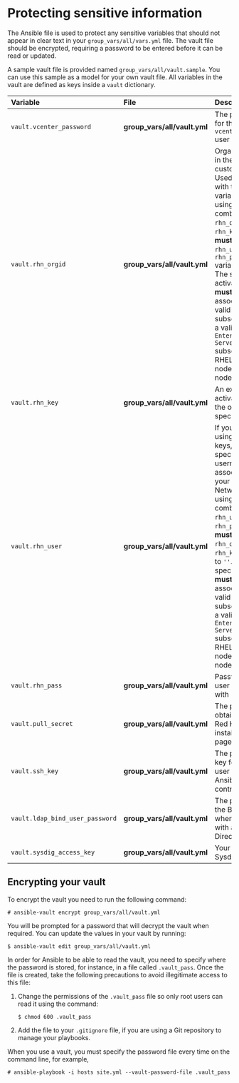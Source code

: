 # Protecting sensitive information

The Ansible file is used to protect any sensitive variables that should not appear in clear text in your
`group_vars/all/vars.yml` file. The vault file should be encrypted, requiring a password to be entered 
before it can be read or updated.

A sample vault file is provided named `group_vars/all/vault.sample`. You can use this sample as a model for your own vault file. All variables in the vault are defined as keys inside a `vault` dictionary.





|Variable|File|Description|
|:-------|:---|:----------|
|`vault.vcenter_password`|**group_vars/all/vault.yml**|The password for the `vcenter_username` user above.|
|`vault.rhn_orgid`|**group_vars/all/vault.yml**| Organization ID in the Red Hat customer portal. Used together  with the `rhn_key` variable.  When using the combination of `rhn_orgid` and `rhn_key`, you **must** set the   `rhn_user` and `rhn_pass` variables to `''`. The specified activation key **must** be associated with a valid `OpenShift` subscription, and a valid `Red Hat Enterprise Linux Server` subscription if RHEL 7.6 worker nodes or support nodes are used. |
|`vault.rhn_key`|**group_vars/all/vault.yml**|An existing activation key in the organization specified above. |
|`vault.rhn_user`|**group_vars/all/vault.yml**| If you are not using activation keys, you may specify the username associated with your Red Hat Network. When using the combination of `rhn_user` and `rhn_pass` you **must** set the `rhn_orgid` and `rhn_key` variables to `''`. The specified user **must** be associated with a valid `OpenShift` subscription, and a valid `Red Hat Enterprise Linux Server` subscription if RHEL 7.6 worker nodes or support nodes are used. |
|`vault.rhn_pass`|**group_vars/all/vault.yml**| Password for the user specified with `rhn_user`|
|`vault.pull_secret`|**group_vars/all/vault.yml**|The pull secret obtained from Red Hat installation web page|
|`vault.ssh_key`|**group_vars/all/vault.yml**|The public SSH key for the `core` user on the Ansible controller node|
|`vault.ldap_bind_user_password`|**group_vars/all/vault.yml**|The password of the Bind DN user when integrating with an LDAP Directory|
|`vault.sysdig_access_key`|**group_vars/all/vault.yml**|Your API key for Sysdig|

## Encrypting your vault
To encrypt the vault you need to run the following command:
```
# ansible-vault encrypt group_vars/all/vault.yml
```

You will be prompted for a password that will decrypt the vault when required. You can update the values in your vault by running:

```
$ ansible-vault edit group_vars/all/vault.yml
```

In order for Ansible to be able to read the vault, you need to specify  where the password is stored, for instance, in a file called `.vault_pass`. Once the file is created, take the following precautions to avoid illegitimate access to this file:

1. Change the permissions of the `.vault_pass` file so only root users can read it using the command:
    ```
    $ chmod 600 .vault_pass
    ```
2. Add the file to your `.gitignore` file, if you are using a Git repository to manage your playbooks.

When you use a vault, you must specify the password file every time on the command line, for example,

```
# ansible-playbook -i hosts site.yml --vault-password-file .vault_pass
```

